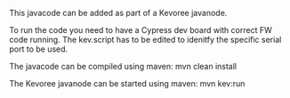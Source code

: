 This javacode can be added as part of a Kevoree javanode.

To run the code you need to have a Cypress dev board with correct FW code running.
The kev.script has to be edited to idenitfy the specific serial port to be used.

The javacode can be compiled using maven:
   mvn clean install
   
The Kevoree javanode can be started using maven:
   mvn kev:run
   
   
